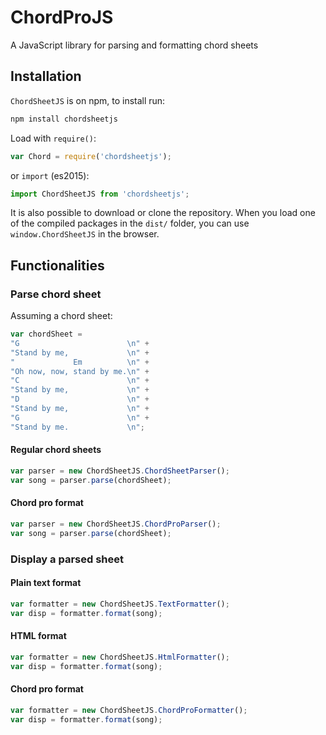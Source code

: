 # ChordProJS

A JavaScript library for parsing and formatting chord sheets

## Installation

`ChordSheetJS` is on npm, to install run:

```bash
npm install chordsheetjs
```

Load with `require()`:

```javascript
var Chord = require('chordsheetjs');
```

or `import` (es2015):

```javascript
import ChordSheetJS from 'chordsheetjs';
```

It is also possible to download or clone the repository. When you load one of
the compiled packages in the `dist/` folder, you can use `window.ChordSheetJS` in the
browser.

## Functionalities

### Parse chord sheet

Assuming a chord sheet:

```javascript
var chordSheet =
"G                        \n" +
"Stand by me,             \n" +
"             Em          \n" +
"Oh now, now, stand by me.\n" +
"C                        \n" +
"Stand by me,             \n" +
"D                        \n" +
"Stand by me,             \n" +
"G                        \n" +
"Stand by me.             \n";
```

#### Regular chord sheets

```javascript
var parser = new ChordSheetJS.ChordSheetParser();
var song = parser.parse(chordSheet);
```

#### Chord pro format

```javascript
var parser = new ChordSheetJS.ChordProParser();
var song = parser.parse(chordSheet);
```

### Display a parsed sheet

#### Plain text format

```javascript
var formatter = new ChordSheetJS.TextFormatter();
var disp = formatter.format(song);
```

#### HTML format

```javascript
var formatter = new ChordSheetJS.HtmlFormatter();
var disp = formatter.format(song);
```

#### Chord pro format

```javascript
var formatter = new ChordSheetJS.ChordProFormatter();
var disp = formatter.format(song);
```
